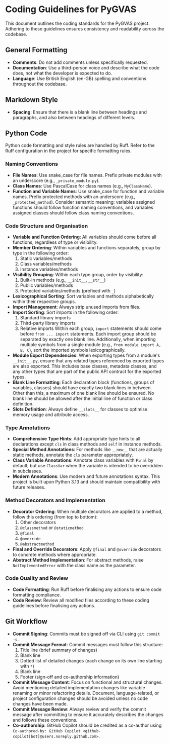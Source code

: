 # Coding Guidelines for PyGVAS

This document outlines the coding standards for the PyGVAS project. Adhering to these guidelines ensures consistency and readability across the codebase.

## General Formatting

*   **Comments**: Do not add comments unless specifically requested.
*   **Documentation**: Use a third-person voice and describe what the code does, not what the developer is expected to do.
*   **Language**: Use British English (en-GB) spelling and conventions throughout the codebase.

## Markdown Style

*   **Spacing**: Ensure that there is a blank line between headings and paragraphs, and also between headings of different levels.

## Python Code

Python code formatting and style rules are handled by Ruff. Refer to the Ruff configuration in the project for specific formatting rules.

### Naming Conventions

*   **File Names**: Use snake_case for file names. Prefix private modules with an underscore (e.g., `_private_module.py`).
*   **Class Names**: Use PascalCase for class names (e.g., `MyClassName`).
*   **Function and Variable Names**: Use snake_case for function and variable names. Prefix protected methods with an underscore (e.g., `_protected_method`). Consider semantic meaning: variables assigned functions should follow function naming conventions, and variables assigned classes should follow class naming conventions.

### Code Structure and Organisation

*   **Variable and Function Ordering**: All variables should come before all functions, regardless of type or visibility.
*   **Member Ordering**: Within variables and functions separately, group by type in the following order:
    1. Static variables/methods
    2. Class variables/methods
    3. Instance variables/methods
*   **Visibility Grouping**: Within each type group, order by visibility:
    1. Built-in methods (e.g., `__init__`, `__str__`)
    2. Public variables/methods
    3. Protected variables/methods (prefixed with `_`)
*   **Lexicographical Sorting**: Sort variables and methods alphabetically within their respective groups.
*   **Import Management**: Always strip unused imports from files.
*   **Import Sorting**: Sort imports in the following order:
    1. Standard library imports
    2. Third-party library imports
    3. Relative imports
    Within each group, `import` statements should come before `from ... import` statements. Each import group should be separated by exactly one blank line. Additionally, when importing multiple symbols from a single module (e.g., `from module import A, B, C`), sort the imported symbols lexicographically.
*   **Module Export Dependencies**: When exporting types from a module's `__init__.py`, ensure that any related types referenced by exported types are also exported. This includes base classes, metadata classes, and any other types that are part of the public API contract for the exported types.
*   **Blank Line Formatting**: Each declaration block (functions, groups of variables, classes) should have exactly two blank lines in between. Other than this, a maximum of one blank line should be ensured. No blank line should be allowed after the initial line of function or class definition.
*   **Slots Definition**: Always define `__slots__` for classes to optimise memory usage and attribute access.

### Type Annotations

*   **Comprehensive Type Hints**: Add appropriate type hints to all declarations except `cls` in class methods and `self` in instance methods.
*   **Special Method Annotations**: For methods like `__new__` that are actually static methods, annotate the `cls` parameter appropriately.
*   **Class Variable Annotations**: Annotate class variables with `Final` by default, but use `ClassVar` when the variable is intended to be overridden in subclasses.
*   **Modern Annotations**: Use modern and future annotations syntax. This project is built upon Python 3.13 and should maintain compatibility with future releases.

### Method Decorators and Implementation

*   **Decorator Ordering**: When multiple decorators are applied to a method, follow this ordering (from top to bottom):
    1. Other decorators
    2. `@classmethod` or `@staticmethod`
    3. `@final`
    4. `@override`
    5. `@abstractmethod`
*   **Final and Override Decorators**: Apply `@final` and `@override` decorators to concrete methods where appropriate.
*   **Abstract Method Implementation**: For abstract methods, raise `NotImplementedError` with the class name as the parameter.

### Code Quality and Review

*   **Code Formatting**: Run Ruff before finalising any actions to ensure code formatting compliance.
*   **Code Review**: Review all modified files according to these coding guidelines before finalising any actions.

## Git Workflow

*   **Commit Signing**: Commits must be signed off via CLI using `git commit -s`.
*   **Commit Message Format**: Commit messages must follow this structure:
    1. Title line (brief summary of changes)
    2. Blank line
    3. Dotted list of detailed changes (each change on its own line starting with `*`)
    4. Blank line
    5. Footer (sign-off and co-authorship information)
*   **Commit Message Content**: Focus on functional and structural changes. Avoid mentioning detailed implementation changes like variable renaming or minor refactoring details. Document, language-related, or project configuration changes should be avoided unless no code changes have been made.
*   **Commit Message Review**: Always review and verify the commit message after committing to ensure it accurately describes the changes and follows these conventions.
*   **Co-authorship**: GitHub Copilot should be credited as a co-author using `Co-authored-by: GitHub Copilot <github-copilot[bot]@users.noreply.github.com>`.
